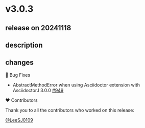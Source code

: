 # v3.0.3

## release on 20241118

## description

## changes

🐞 Bug Fixes

* AbstractMethodError when using Asciidoctor extension with AsciidoctorJ 3.0.0 <a href="https://github.com/spring-projects/spring-restdocs/issues/949" data-hovercard-type="issue" data-hovercard-url="/spring-projects/spring-restdocs/issues/949/hovercard">#949</a>

❤️ Contributors

Thank you to all the contributors who worked on this release:

<a class="user-mention notranslate" data-hovercard-type="user" data-hovercard-url="/users/LeeSJ0109/hovercard" data-octo-click="hovercard-link-click" data-octo-dimensions="link_type:self" href="https://github.com/LeeSJ0109">@LeeSJ0109</a>

